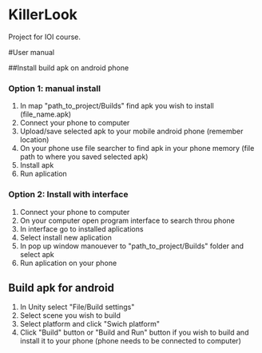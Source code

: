 # KillerLook
Project for IOI course.


#User manual

##Install build apk on android phone

### Option 1: manual install

1. In map "path_to_project/Builds" find apk you wish to install (file_name.apk)
2. Connect your phone to computer
3. Upload/save selected apk to your mobile android phone (remember location)
4. On your phone use file searcher to find apk in your phone memory (file path to where you saved selected apk)
5. Install apk
6. Run aplication

### Option 2: Install with interface

1. Connect your phone to computer
2. On your computer open program interface to search throu phone
3. In interface go to installed aplications
4. Select install new aplication
5. In pop up window manouever to "path_to_project/Builds" folder and select apk
5. Run aplication on your phone

## Build apk for android

1. In Unity select "File/Build settings"
2. Select scene you wish to build
3. Select platform and click "Swich platform"
4. Click "Build" button or "Build and Run" button if you wish to build and install it to your phone (phone needs to be connected to computer)